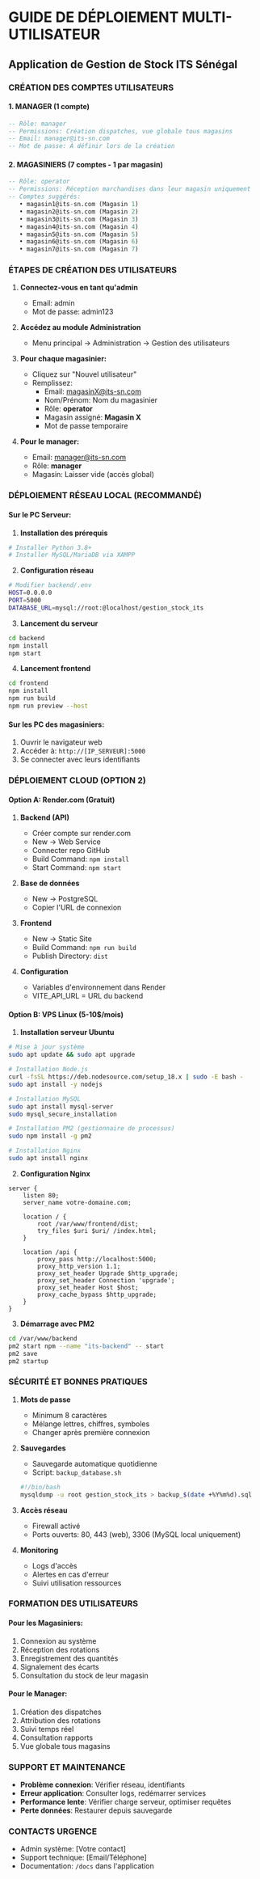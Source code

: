 # GUIDE DE DÉPLOIEMENT MULTI-UTILISATEUR
## Application de Gestion de Stock ITS Sénégal

### CRÉATION DES COMPTES UTILISATEURS

#### 1. MANAGER (1 compte)
```sql
-- Rôle: manager
-- Permissions: Création dispatches, vue globale tous magasins
-- Email: manager@its-sn.com
-- Mot de passe: À définir lors de la création
```

#### 2. MAGASINIERS (7 comptes - 1 par magasin)
```sql
-- Rôle: operator
-- Permissions: Réception marchandises dans leur magasin uniquement
-- Comptes suggérés:
   • magasin1@its-sn.com (Magasin 1)
   • magasin2@its-sn.com (Magasin 2)
   • magasin3@its-sn.com (Magasin 3)
   • magasin4@its-sn.com (Magasin 4)
   • magasin5@its-sn.com (Magasin 5)
   • magasin6@its-sn.com (Magasin 6)
   • magasin7@its-sn.com (Magasin 7)
```

### ÉTAPES DE CRÉATION DES UTILISATEURS

1. **Connectez-vous en tant qu'admin**
   - Email: admin
   - Mot de passe: admin123

2. **Accédez au module Administration**
   - Menu principal → Administration → Gestion des utilisateurs

3. **Pour chaque magasinier:**
   - Cliquez sur "Nouvel utilisateur"
   - Remplissez:
     * Email: magasinX@its-sn.com
     * Nom/Prénom: Nom du magasinier
     * Rôle: **operator**
     * Magasin assigné: **Magasin X**
     * Mot de passe temporaire

4. **Pour le manager:**
   - Email: manager@its-sn.com
   - Rôle: **manager**
   - Magasin: Laisser vide (accès global)

### DÉPLOIEMENT RÉSEAU LOCAL (RECOMMANDÉ)

#### Sur le PC Serveur:

1. **Installation des prérequis**
```bash
# Installer Python 3.8+
# Installer MySQL/MariaDB via XAMPP
```

2. **Configuration réseau**
```bash
# Modifier backend/.env
HOST=0.0.0.0
PORT=5000
DATABASE_URL=mysql://root:@localhost/gestion_stock_its
```

3. **Lancement du serveur**
```bash
cd backend
npm install
npm start
```

4. **Lancement frontend**
```bash
cd frontend
npm install
npm run build
npm run preview --host
```

#### Sur les PC des magasiniers:

1. Ouvrir le navigateur web
2. Accéder à: `http://[IP_SERVEUR]:5000`
3. Se connecter avec leurs identifiants

### DÉPLOIEMENT CLOUD (OPTION 2)

#### Option A: Render.com (Gratuit)

1. **Backend (API)**
   - Créer compte sur render.com
   - New → Web Service
   - Connecter repo GitHub
   - Build Command: `npm install`
   - Start Command: `npm start`

2. **Base de données**
   - New → PostgreSQL
   - Copier l'URL de connexion

3. **Frontend**
   - New → Static Site
   - Build Command: `npm run build`
   - Publish Directory: `dist`

4. **Configuration**
   - Variables d'environnement dans Render
   - VITE_API_URL = URL du backend

#### Option B: VPS Linux (5-10$/mois)

1. **Installation serveur Ubuntu**
```bash
# Mise à jour système
sudo apt update && sudo apt upgrade

# Installation Node.js
curl -fsSL https://deb.nodesource.com/setup_18.x | sudo -E bash -
sudo apt install -y nodejs

# Installation MySQL
sudo apt install mysql-server
sudo mysql_secure_installation

# Installation PM2 (gestionnaire de processus)
sudo npm install -g pm2

# Installation Nginx
sudo apt install nginx
```

2. **Configuration Nginx**
```nginx
server {
    listen 80;
    server_name votre-domaine.com;

    location / {
        root /var/www/frontend/dist;
        try_files $uri $uri/ /index.html;
    }

    location /api {
        proxy_pass http://localhost:5000;
        proxy_http_version 1.1;
        proxy_set_header Upgrade $http_upgrade;
        proxy_set_header Connection 'upgrade';
        proxy_set_header Host $host;
        proxy_cache_bypass $http_upgrade;
    }
}
```

3. **Démarrage avec PM2**
```bash
cd /var/www/backend
pm2 start npm --name "its-backend" -- start
pm2 save
pm2 startup
```

### SÉCURITÉ ET BONNES PRATIQUES

1. **Mots de passe**
   - Minimum 8 caractères
   - Mélange lettres, chiffres, symboles
   - Changer après première connexion

2. **Sauvegardes**
   - Sauvegarde automatique quotidienne
   - Script: `backup_database.sh`
   ```bash
   #!/bin/bash
   mysqldump -u root gestion_stock_its > backup_$(date +%Y%m%d).sql
   ```

3. **Accès réseau**
   - Firewall activé
   - Ports ouverts: 80, 443 (web), 3306 (MySQL local uniquement)

4. **Monitoring**
   - Logs d'accès
   - Alertes en cas d'erreur
   - Suivi utilisation ressources

### FORMATION DES UTILISATEURS

#### Pour les Magasiniers:
1. Connexion au système
2. Réception des rotations
3. Enregistrement des quantités
4. Signalement des écarts
5. Consultation du stock de leur magasin

#### Pour le Manager:
1. Création des dispatches
2. Attribution des rotations
3. Suivi temps réel
4. Consultation rapports
5. Vue globale tous magasins

### SUPPORT ET MAINTENANCE

- **Problème connexion**: Vérifier réseau, identifiants
- **Erreur application**: Consulter logs, redémarrer services
- **Performance lente**: Vérifier charge serveur, optimiser requêtes
- **Perte données**: Restaurer depuis sauvegarde

### CONTACTS URGENCE

- Admin système: [Votre contact]
- Support technique: [Email/Téléphone]
- Documentation: `/docs` dans l'application